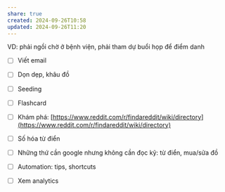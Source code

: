 ```yaml
---
share: true
created: 2024-09-26T10:58
updated: 2024-09-26T11:20
---
```

VD: phải ngồi chờ ở bệnh viện, phải tham dự buổi họp để điểm danh

- [ ] Viết email  
- [ ] Dọn dẹp, khâu đồ  
- [ ] Seeding


- [ ] Flashcard
- [ ] Khám phá: [https://www.reddit.com/r/findareddit/wiki/directory](https://www.reddit.com/r/findareddit/wiki/directory)  
- [ ] Số hóa từ điển  
- [ ] Những thứ cần google nhưng không cần đọc kỹ: từ điển, mua/sửa đồ  
- [ ] Automation: tips, shortcuts  
- [ ] Xem analytics  